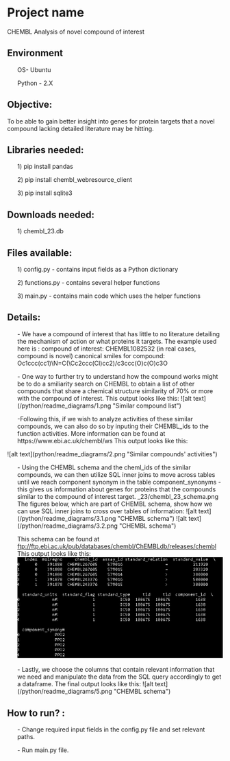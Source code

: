 <h1>Project name</h1> 

CHEMBL Analysis of novel compound of interest

<h2> Environment </h2> 

<ol> OS- Ubuntu </ol>
<ol> Python - 2.X </ol>

<h2> Objective: </h2>
To be able to gain better insight into genes for protein targets that a novel compound lacking detailed literature may be hitting.

<h2> Libraries needed: </h2>
<ol> 1) pip install pandas </ol>
<ol> 2) pip install chembl_webresource_client </ol>
<ol> 3) pip install sqlite3 </ol>

<h2> Downloads needed: </h2>
<ol> 1) chembl_23.db </ol>

<h2> Files available: </h2>
<ol> 1) config.py - contains input fields as a Python dictionary </ol>
<ol> 2) functions.py - contains several helper functions </ol>
<ol> 3) main.py - contains main code which uses the helper functions </ol>


<h2> Details: </h2>
<ol> - We have a compound of interest that has little to no literature detailing the mechanism of action or what proteins it targets.
The example used here is :
compound of interest: CHEMBL1082532 (in real cases, compound is novel)
canonical smiles for compound: Oc1ccc(cc1)\N=C(\Cc2ccc(Cl)cc2)/c3ccc(O)c(O)c3O </ol>

<ol> - One way to further try to understand how the compound works might be to do a smiliarity search on CHEMBL to obtain a list of other compounds that share a chemical structure similarity of 70% or more with the compound of interest.
This output looks like this:
![alt text](/python/readme_diagrams/1.png "Similar compound list") </ol>


<ol> -Following this, if we wish to analyze activities of these similar compounds, we can also do so by inputing their CHEMBL_ids to the function activities. 
More information can be found at https://www.ebi.ac.uk/chembl/ws
This output looks like this:</ol>
![alt text](python/readme_diagrams/2.png "Similar compounds' activities") 


<ol> - Using the CHEMBL schema and the cheml_ids of the similar compounds, we can then utilize SQL inner joins to move across tables until we reach component synonym in the table component_synonyms - this gives us information about genes for proteins that the compounds similar to the compound of interest target. 
_23/chembl_23_schema.png
The figures below, which are part of CHEMBL schema, show how we can use SQL inner joins to cross over tables of information:
![alt text](/python/readme_diagrams/3.1.png "CHEMBL schema")
![alt text](/python/readme_diagrams/3.2.png "CHEMBL schema")

This schema can be found at ftp://ftp.ebi.ac.uk/pub/databases/chembl/ChEMBLdb/releases/chembl
This output looks like this:
![alt text](/python/readme_diagrams/4.png "CHEMBL schema") </ol>

<ol> - Lastly, we choose the columns that contain relevant information that we need and manipulate the data from the SQL query accordingly to get a dataframe. 
The final output looks like this:
![alt text](/python/readme_diagrams/5.png "CHEMBL schema") </ol>

<h2> How to run? : </h2>
<ol> - Change required input fields in the config.py file and set relevant paths. </ol>
<ol> - Run main.py file. </ol>
